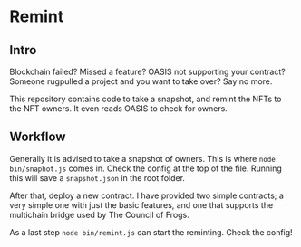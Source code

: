 # Remint
## Intro
Blockchain failed? Missed a feature? OASIS not supporting your contract? Someone rugpulled a project and you want to take over? Say no more.

This repository contains code to take a snapshot, and remint the NFTs to the NFT owners. It even reads OASIS to check for owners.

## Workflow
Generally it is advised to take a snapshot of owners. This is where ``node bin/snaphot.js`` comes in. Check the config at the top of the file. Running this will save a ``snapshot.json`` in the root folder.

After that, deploy a new contract. I have provided two simple contracts; a very simple one with just the basic features, and one that supports the multichain bridge used by The Council of Frogs.

As a last step ``node bin/remint.js`` can start the reminting. Check the config!
